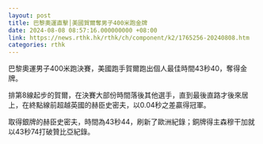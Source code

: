 ```yaml
---
layout: post
title: 巴黎奧運直擊│美國賀爾奪男子400米跑金牌
date: 2024-08-08 08:57:16.000000000 +08:00
link: https://news.rthk.hk/rthk/ch/component/k2/1765256-20240808.htm
categories: rthk
---
```


巴黎奧運男子400米跑決賽，美國跑手賀爾跑出個人最佳時間43秒40，奪得金牌。

排第8線起步的賀爾，在決賽大部份時間落後其他選手，直到最後直路才後來居上，在終點線前超越英國的赫臣史密夫，以0.04秒之差贏得冠軍。

取得銀牌的赫臣史密夫，時間為43秒44，刷新了歐洲紀錄；銅牌得主森穆干加就以43秒74打破贊比亞紀錄。
